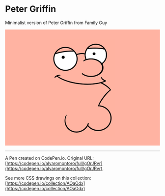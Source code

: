 # Peter Griffin

Minimalist version of Peter Griffin from Family Guy

![Minimalistic cartoon showing Peter Griffin's eyes, nose, and mouth](https://github.com/alvaromontoro/CSS-Illustrations/blob/master/illustrations/cartoons/peter-griffin/peter-griffin.png?raw=true)

---

A Pen created on CodePen.io. Original URL: [https://codepen.io/alvaromontoro/full/gOrJRvr](https://codepen.io/alvaromontoro/full/gOrJRvr).

See more CSS drawings on this collection: [https://codepen.io/collection/AOaOdx](https://codepen.io/collection/AOaOdx)
